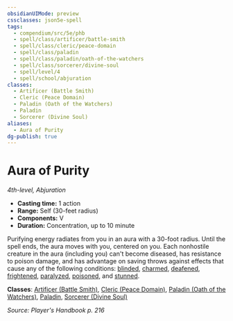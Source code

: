 ```yaml
---
obsidianUIMode: preview
cssclasses: json5e-spell
tags:
  - compendium/src/5e/phb
  - spell/class/artificer/battle-smith
  - spell/class/cleric/peace-domain
  - spell/class/paladin
  - spell/class/paladin/oath-of-the-watchers
  - spell/class/sorcerer/divine-soul
  - spell/level/4
  - spell/school/abjuration
classes:
  - Artificer (Battle Smith)
  - Cleric (Peace Domain)
  - Paladin (Oath of the Watchers)
  - Paladin
  - Sorcerer (Divine Soul)
aliases:
  - Aura of Purity
dg-publish: true
---
```

# Aura of Purity
*4th-level, Abjuration*  

- **Casting time:** 1 action
- **Range:** Self (30-feet radius)
- **Components:** V
- **Duration:** Concentration, up to 10 minute

Purifying energy radiates from you in an aura with a 30-foot radius. Until the spell ends, the aura moves with you, centered on you. Each nonhostile creature in the aura (including you) can't become diseased, has resistance to poison damage, and has advantage on saving throws against effects that cause any of the following conditions: [blinded](/3-Mechanics/CLI/rules/conditions.md#blinded), [charmed](/3-Mechanics/CLI/rules/conditions.md#charmed), [deafened](/3-Mechanics/CLI/rules/conditions.md#deafened), [frightened](/3-Mechanics/CLI/rules/conditions.md#frightened), [paralyzed](/3-Mechanics/CLI/rules/conditions.md#paralyzed), [poisoned](/3-Mechanics/CLI/rules/conditions.md#poisoned), and [stunned](/3-Mechanics/CLI/rules/conditions.md#stunned).

**Classes**: [Artificer (Battle Smith)](/Admin/CLI/classes/artificer-battle-smith-tce.md), [Cleric (Peace Domain)](/Admin/CLI/classes/cleric-peace-domain-tce.md), [Paladin (Oath of the Watchers)](/Admin/CLI/classes/paladin-oath-of-the-watchers-tce.md), [Paladin](/Admin/CLI/classes/paladin.md), [Sorcerer (Divine Soul)](/Admin/CLI/classes/sorcerer-divine-soul-xge.md)

*Source: Player's Handbook p. 216*
